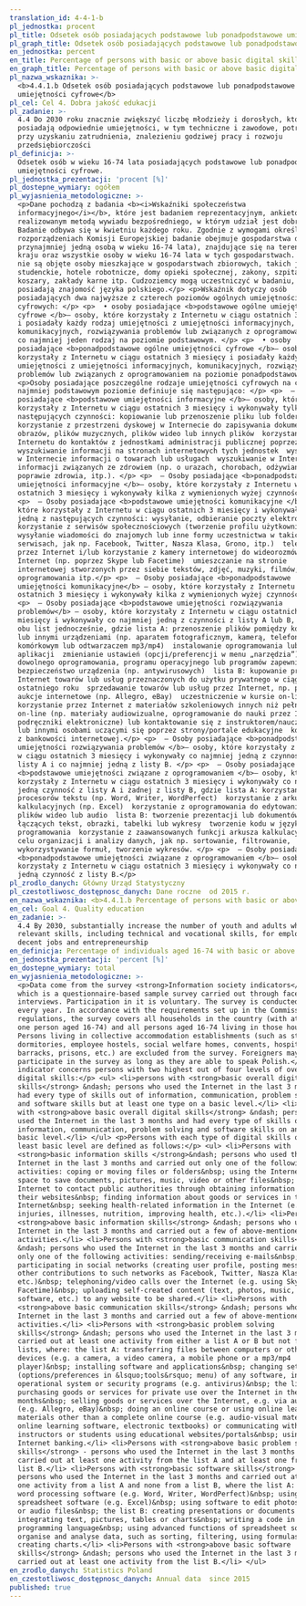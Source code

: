 ```yaml
---
translation_id: 4-4-1-b
pl_jednostka: procent
pl_title: Odsetek osób posiadających podstawowe lub ponadpodstawowe umiejętności cyfrowe
pl_graph_title: Odsetek osób posiadających podstawowe lub ponadpodstawowe umiejętności cyfrowe
en_jednostka: percent
en_title: Percentage of persons with basic or above basic digital skills
en_graph_title: Percentage of persons with basic or above basic digital skills
pl_nazwa_wskaznika: >-
  <b>4.4.1.b Odsetek osób posiadających podstawowe lub ponadpodstawowe
  umiejętności cyfrowe</b>
pl_cel: Cel 4. Dobra jakość edukacji
pl_zadanie: >-
  4.4 Do 2030 roku znacznie zwiększyć liczbę młodzieży i dorosłych, którzy
  posiadają odpowiednie umiejętności, w tym techniczne i zawodowe, potrzebne
  przy uzyskaniu zatrudnienia, znalezieniu godziwej pracy i rozwoju
  przedsiębiorczości
pl_definicja: >-
  Odsetek osób w wieku 16-74 lata posiadających podstawowe lub ponadpodstawowe
  umiejętności cyfrowe.
pl_jednostka_prezentacji: 'procent [%]'
pl_dostepne_wymiary: ogółem
pl_wyjasnienia_metodologiczne: >-
  <p>Dane pochodzą z badania <b><i>Wskaźniki społeczeństwa
  informacyjnego</i></b>, które jest badaniem reprezentacyjnym, ankietowym,
  realizowanym metodą wywiadu bezpośredniego, w którym udział jest dobrowolny.
  Badanie odbywa się w kwietniu każdego roku. Zgodnie z wymogami określonymi w
  rozporządzeniach Komisji Europejskiej badanie obejmuje gospodarstwa domowe (z
  przynajmniej jedną osobą w wieku 16-74 lata), znajdujące się na terenie całego
  kraju oraz wszystkie osoby w wieku 16-74 lata w tych gospodarstwach. Badaniem
  nie są objęte osoby mieszkające w gospodarstwach zbiorowych, takich jak: domy
  studenckie, hotele robotnicze, domy opieki społecznej, zakony, szpitale,
  koszary, zakłady karne itp. Cudzoziemcy mogą uczestniczyć w badaniu, o ile
  posiadają znajomość języka polskiego.</p> <p>Wskaźnik dotyczy osób
  posiadających dwa najwyższe z czterech poziomów ogólnych umiejętności
  cyfrowych: </p> <p>  • osoby posiadające <b>podstawowe ogólne umiejętności
  cyfrowe </b>– osoby, które korzystały z Internetu w ciągu ostatnich 3 miesięcy
  i posiadały każdy rodzaj umiejętności z umiejętności informacyjnych,
  komunikacyjnych, rozwiązywania problemów lub związanych z oprogramowaniem, ale
  co najmniej jeden rodzaj na poziomie podstawowym. </p> <p>  • osoby
  posiadające <b>ponadpodstawowe ogólne umiejętności cyfrowe </b>– osoby, które
  korzystały z Internetu w ciągu ostatnich 3 miesięcy i posiadały każdy rodzaj
  umiejętności z umiejętności informacyjnych, komunikacyjnych, rozwiązywania
  problemów lub związanych z oprogramowaniem na poziomie ponadpodstawowym. </p>
  <p>Osoby posiadające poszczególne rodzaje umiejętności cyfrowych na co
  najmniej podstawowym poziomie definiuje się następująco: </p> <p>  – Osoby
  posiadające <b>podstawowe umiejętności informacyjne </b>– osoby, które
  korzystały z Internetu w ciągu ostatnich 3 miesięcy i wykonywały tylko jedną z
  następujących czynności: kopiowanie lub przenoszenie pliku lub folderu 
  korzystanie z przestrzeni dyskowej w Internecie do zapisywania dokumentów,
  obrazów, plików muzycznych, plików wideo lub innych plików  korzystanie z
  Internetu do kontaktów z jednostkami administracji publicznej poprzez
  wyszukiwanie informacji na stronach internetowych tych jednostek  wyszukiwanie
  w Internecie informacji o towarach lub usługach  wyszukiwanie w Internecie
  informacji związanych ze zdrowiem (np. o urazach, chorobach, odżywianiu,
  poprawie zdrowia, itp.). </p> <p>  – Osoby posiadające <b>ponadpodstawowe
  umiejętności informacyjne </b>– osoby, które korzystały z Internetu w ciągu
  ostatnich 3 miesięcy i wykonywały kilka z wymienionych wyżej czynności. </p>
  <p>  – Osoby posiadające <b>podstawowe umiejętności komunikacyjne </b>– osoby,
  które korzystały z Internetu w ciągu ostatnich 3 miesięcy i wykonywały tylko
  jedną z następujących czynności: wysyłanie, odbieranie poczty elektronicznej 
  korzystanie z serwisów społecznościowych (tworzenie profilu użytkownika,
  wysyłanie wiadomości do znajomych lub inne formy uczestnictwa w takich
  serwisach, jak np. Facebook, Twitter, Nasza Klasa, Grono, itp.)  telefonowanie
  przez Internet i/lub korzystanie z kamery internetowej do wideorozmów przez
  Internet (np. poprzez Skype lub Facetime)  umieszczanie na stronie
  internetowej stworzonych przez siebie tekstów, zdjęć, muzyki, filmów,
  oprogramowania itp.</p> <p>  – Osoby posiadające <b>ponadpodstawowe
  umiejętności komunikacyjne</b> – osoby, które korzystały z Internetu w ciągu
  ostatnich 3 miesięcy i wykonywały kilka z wymienionych wyżej czynności. </p>
  <p>  – Osoby posiadające <b>podstawowe umiejętności rozwiązywania
  problemów</b> – osoby, które korzystały z Internetu w ciągu ostatnich 3
  miesięcy i wykonywały co najmniej jedną z czynności z listy A lub B, ale nie z
  obu list jednocześnie, gdzie lista A: przenoszenie plików pomiędzy komputerami
  lub innymi urządzeniami (np. aparatem fotograficznym, kamerą, telefonem
  komórkowym lub odtwarzaczem mp3/mp4)  instalowanie oprogramowania lub
  aplikacji  zmienianie ustawień (opcji/preferencji w menu „narzędzia”)
  dowolnego oprogramowania, programu operacyjnego lub programów zapewniających
  bezpieczeństwo urządzenia (np. antywirusowych)  lista B: kupowanie przez
  Internet towarów lub usług przeznaczonych do użytku prywatnego w ciągu
  ostatniego roku  sprzedawanie towarów lub usług przez Internet, np. przez
  aukcje internetowe (np. Allegro, eBay)  uczestniczenie w kursie on-line lub
  korzystanie przez Internet z materiałów szkoleniowych innych niż pełny kurs
  on-line (np. materiały audiowizualne, oprogramowanie do nauki przez Internet,
  podręczniki elektroniczne) lub kontaktowanie się z instruktorem/nauczycielem
  lub innymi osobami uczącymi się poprzez strony/portale edukacyjne  korzystanie
  z bankowości internetowej.</p> <p>  – Osoby posiadające <b>ponadpodstawowe
  umiejętności rozwiązywania problemów </b>– osoby, które korzystały z Internetu
  w ciągu ostatnich 3 miesięcy i wykonywały co najmniej jedną z czynności z
  listy A i co najmniej jedną z listy B. </p> <p>  – Osoby posiadające
  <b>podstawowe umiejętności związane z oprogramowaniem </b>– osoby, które
  korzystały z Internetu w ciągu ostatnich 3 miesięcy i wykonywały co najmniej
  jedną czynność z listy A i żadnej z listy B, gdzie lista A: korzystanie z
  procesorów tekstu (np. Word, Writer, WordPerfect)  korzystanie z arkuszy
  kalkulacyjnych (np. Excel)  korzystanie z oprogramowania do edytowania zdjęć,
  plików wideo lub audio  lista B: tworzenie prezentacji lub dokumentów
  łączących tekst, obrazki, tabelki lub wykresy  tworzenie kodu w języku
  programowania  korzystanie z zaawansowanych funkcji arkusza kalkulacyjnego w
  celu organizacji i analizy danych, jak np. sortowanie, filtrowanie,
  wykorzystywanie formuł, tworzenie wykresów. </p> <p>  – Osoby posiadające
  <b>ponadpodstawowe umiejętności związane z oprogramowaniem </b>– osoby, które
  korzystały z Internetu w ciągu ostatnich 3 miesięcy i wykonywały co najmniej
  jedną czynność z listy B.</p>
pl_zrodlo_danych: Główny Urząd Statystyczny
pl_czestotliwosc_dostępnosc_danych: Dane roczne  od 2015 r.
en_nazwa_wskaznika: <b>4.4.1.b Percentage of persons with basic or above basic digital skills</b>
en_cel: Goal 4. Quality education
en_zadanie: >-
  4.4 By 2030, substantially increase the number of youth and adults who have
  relevant skills, including technical and vocational skills, for employment,
  decent jobs and entrepreneurship
en_definicja: Percentage of individuals aged 16-74 with basic or above basic digital skills
en_jednostka_prezentacji: 'percent [%]'
en_dostepne_wymiary: total
en_wyjasnienia_metodologiczne: >-
  <p>Data come from the survey <strong>Information society indicators</strong>
  which is a questionnaire-based sample survey carried out through face-to face
  interviews. Participation in it is voluntary. The survey is conducted in April
  every year. In accordance with the requirements set up in the Commission
  regulations, the survey covers all households in the country (with at least
  one person aged 16-74) and all persons aged 16-74 living in those households.
  Persons living in collective accommodation establishments (such as student
  dormitories, employee hostels, social welfare homes, convents, hospitals,
  barracks, prisons, etc.) are excluded from the survey. Foreigners may
  participate in the survey as long as they are able to speak Polish.</p> <p>The
  indicator concerns persons with two highest out of four levels of overall
  digital skills:</p> <ul> <li>persons with <strong>basic overall digital
  skills</strong> &ndash; persons who used the Internet in the last 3 months and
  had every type of skills out of information, communication, problem solving
  and software skills but at least one type on a basic level.</li> <li>persons
  with <strong>above basic overall digital skills</strong> &ndash; persons who
  used the Internet in the last 3 months and had every type of skills out of
  information, communication, problem solving and software skills on an above
  basic level.</li> </ul> <p>Persons with each type of digital skills on at
  least basic level are defined as follows:</p> <ul> <li>Persons with
  <strong>basic information skills </strong>&ndash; persons who used the
  Internet in the last 3 months and carried out only one of the following
  activities: coping or moving files or folders&nbsp; using the Internet storage
  space to save documents, pictures, music, video or other files&nbsp; using the
  Internet to contact public authorities through obtaining information from
  their websites&nbsp; finding information about goods or services in the
  Internet&nbsp; seeking health-related information in the Internet (e.g. about
  injuries, illnesses, nutrition, improving health, etc.).</li> <li>Persons with
  <strong>above basic information skills</strong> &ndash; persons who used the
  Internet in the last 3 months and carried out a few of above-mentioned
  activities.</li> <li>Persons with <strong>basic communication skills</strong>
  &ndash; persons who used the Internet in the last 3 months and carried out
  only one of the following activities: sending/receiving e-mails&nbsp;
  participating in social networks (creating user profile, posting messages or
  other contributions to such networks as Facebook, Twitter, Nasza Klasa, Grono,
  etc.)&nbsp; telephoning/video calls over the Internet (e.g. using Skype or
  Facetime)&nbsp; uploading self-created content (text, photos, music, videos,
  software, etc.) to any website to be shared.</li> <li>Persons with
  <strong>above basic communication skills</strong> &ndash; persons who used the
  Internet in the last 3 months and carried out a few of above-mentioned
  activities.</li> <li>Persons with <strong>basic problem solving
  skills</strong> &ndash; persons who used the Internet in the last 3 months and
  carried out at least one activity from either a list A or B but not from both
  lists, where: the list A: transferring files between computers or other
  devices (e.g. a camera, a video camera, a mobile phone or a mp3/mp4
  player)&nbsp; installing software and applications&nbsp; changing settings
  (options/preferences in &lsquo;tools&rsquo; menu) of any software, including
  operational system or security programs (e.g. antivirus)&nbsp; the list B:
  purchasing goods or services for private use over the Internet in the last 12
  months&nbsp; selling goods or services over the Internet, e.g. via auctions
  (e.g. Allegro, eBay)&nbsp; doing an online course or using online learning
  materials other than a complete online course (e.g. audio-visual materials,
  online learning software, electronic textbooks) or communicating with
  instructors or students using educational websites/portals&nbsp; using
  Internet banking.</li> <li>Persons with <strong>above basic problem solving
  skills</strong> - persons who used the Internet in the last 3 months and
  carried out at least one activity from the list A and at least one from the
  list B.</li> <li>Persons with <strong>basic software skills</strong> &ndash;
  persons who used the Internet in the last 3 months and carried out at least
  one activity from a list A and none from a list B, where the list A: using
  word processing software (e.g. Word, Writer, WordPerfect)&nbsp; using
  spreadsheet software (e.g. Excel)&nbsp; using software to edit photos, video
  or audio files&nbsp; the list B: creating presentations or documents
  integrating text, pictures, tables or charts&nbsp; writing a code in a
  programming language&nbsp; using advanced functions of spreadsheet software to
  organise and analyse data, such as sorting, filtering, using formulas,
  creating charts.</li> <li>Persons with <strong>above basic software
  skills</strong> &ndash; persons who used the Internet in the last 3 months and
  carried out at least one activity from the list B.</li> </ul>
en_zrodlo_danych: Statistics Poland
en_czestotliwosc_dostępnosc_danych: Annual data  since 2015
published: true
---
```

